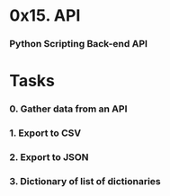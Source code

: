 # 0x15. API
### Python Scripting Back-end API

# Tasks
### 0. Gather data from an API
### 1. Export to CSV
### 2. Export to JSON
### 3. Dictionary of list of dictionaries
